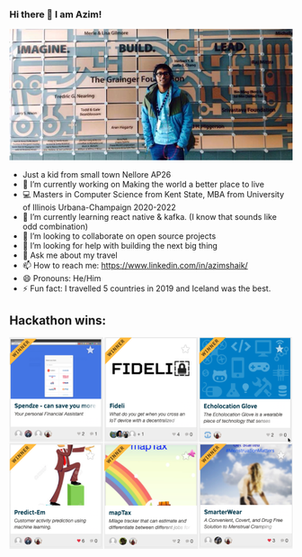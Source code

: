 ### Hi there 👋 I am Azim!
<!--
**azimshaik/azimshaik** is a ✨ _special_ ✨ repository because its `README.md` (this file) appears on your GitHub profile.

Here are some ideas to get you started:
-->
![bgm](https://github.com/azimshaik/azimshaik/blob/master/10996343_10205040514846413_6588318681728088707_n.jpg)
-  Just a kid from small town Nellore AP26
- 🔭 I’m currently working on Making the world a better place to live
- :computer: Masters in Computer Science from Kent State, MBA from University of Illinois Urbana-Champaign 2020-2022
- 🌱 I’m currently learning react native & kafka. (I know that sounds like odd combination)
- 👯 I’m looking to collaborate on open source projects
- 🤔 I’m looking for help with building the next big thing
- 💬 Ask me about my travel
- 📫 How to reach me: https://www.linkedin.com/in/azimshaik/
- 😄 Pronouns: He/Him
- ⚡ Fun fact: I travelled 5 countries in 2019 and Iceland was the best.
## Hackathon wins:
![Hackathon winning projects](https://github.com/azimshaik/azimshaik/blob/master/Hackathon%20Winning%20Projects.png)

